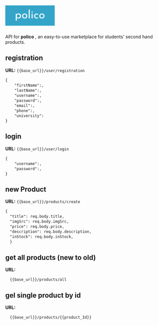 # ![alt text](https://raw.githubusercontent.com/logolica99/polico/main/images/icon.png)

API for **polico** , an easy-to-use marketplace for students' second hand products.

## registration

**URL:** `{{base_url}}/user/registration`

```
{
    "firstName":,
    "lastName":,
    "username":,
    "password":,
    "email":,
    "phone":,
    "university":
}
```

## login

**URL:** `{{base_url}}/user/login`

```
{
    "username":,
    "password":,
}
```

## new Product

**URL:** `{{base_url}}/products/create`

```
{
  "title": req.body.title,
  "imgSrc": req.body.imgSrc,
  "price": req.body.price,
  "description": req.body.description,
  "inStock": req.body.inStock,
  }
```

## get all products (new to old)

**URL:**

```
  {{base_url}}/products/all

```

## gel single product by id 

**URL:**

```
  {{base_url}}/products/{{product_Id}}
```
